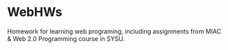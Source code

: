 WebHWs
======

Homework for learning web programing, including assignments from MIAC & Web 2.0 Programming course in SYSU.
